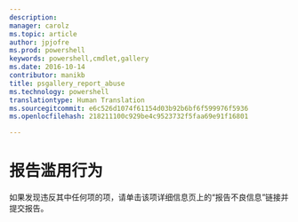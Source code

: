 ```yaml
---
description: 
manager: carolz
ms.topic: article
author: jpjofre
ms.prod: powershell
keywords: powershell,cmdlet,gallery
ms.date: 2016-10-14
contributor: manikb
title: psgallery_report_abuse
ms.technology: powershell
translationtype: Human Translation
ms.sourcegitcommit: e6c526d1074f61154d03b92b6bf6f599976f5936
ms.openlocfilehash: 218211100c929be4c9523732f5faa69e91f16801

---
```


# 报告滥用行为

如果发现违反其中任何项的项，请单击该项详细信息页上的“报告不良信息”链接并提交报告。




<!--HONumber=Oct16_HO2-->


